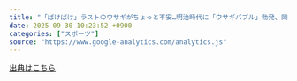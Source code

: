 ```yaml
---
title: "「ばけばけ」ラストのウサギがちょっと不安…明治時代に「ウサギバブル」勃発、岡部たかし大丈夫？【ネタバレ】（デイリースポーツ） - Yahoo!ニュース"
date: 2025-09-30 10:23:52 +0900
categories: ["スポーツ"]
source: "https://www.google-analytics.com/analytics.js"
---
```


[出典はこちら](https://www.google-analytics.com/analytics.js)
